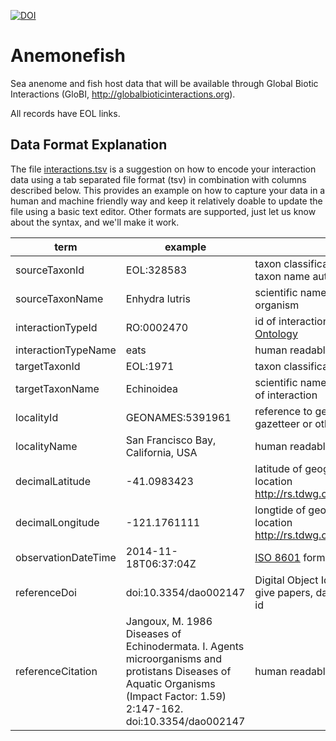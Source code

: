 [![DOI](https://zenodo.org/badge/37609399.svg)](https://zenodo.org/badge/latestdoi/37609399)

# Anemonefish

Sea anenome and fish host data that will be available through Global Biotic Interactions (GloBI, http://globalbioticinteractions.org).

All records have EOL links.

## Data Format Explanation
The file [interactions.tsv](./interactions.tsv) is a suggestion on how to encode your interaction data using a tab separated file format (tsv) in combination with columns described below. This provides an example on how to capture your data in a human and machine friendly way and keep it relatively doable to update the file using a basic text editor. Other formats are supported, just let us know about the syntax, and we'll make it work.

term | example | description | 
--- | --- | ---
 sourceTaxonId | EOL:328583 | taxon classification id of originating organism in some taxon name authority
 sourceTaxonName | Enhydra lutris  | scientific name of taxon classification of originating organism 
 interactionTypeId | RO:0002470 | id of interaction as described by the [OBO Relations Ontology](https://code.google.com/p/obo-relations/)
 interactionTypeName | eats | human readable description of interactions
 targetTaxonId |  EOL:1971 | taxon classification id of originating organisms 
 targetTaxonName | Echinoidea | scientific name of taxon classification of target organism of interaction
 localityId | GEONAMES:5391961 | reference to geo classification like geonames.org, gazetteer or other.
 localityName | San Francisco Bay, California, USA | human readable description of locale
 decimalLatitude | -41.0983423 | latitude of geographic center of interaction observation location http://rs.tdwg.org/dwc/terms/index.htm#decimalLatitude
 decimalLongitude | -121.1761111 | longtide of geographic center of interaction observation location http://rs.tdwg.org/dwc/terms/index.htm#decimalLongitude
 observationDateTime | 2014-11-18T06:37:04Z | [ISO 8601](https://en.wikipedia.org/wiki/ISO_8601) formatted date time string 
 referenceDoi | doi:10.3354/dao002147 | Digital Object Id (DOI, http://doi.org) is commonly used to give papers, datasets or other digital object a permanent id
 referenceCitation| Jangoux, M. 1986 Diseases of Echinodermata. I. Agents microorganisms and protistans Diseases of Aquatic Organisms (Impact Factor: 1.59) 2:147-162. doi:10.3354/dao002147 | human readable reference 
